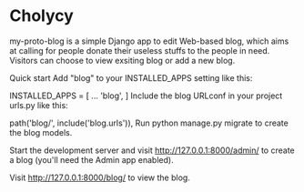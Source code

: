 # Cholycy

my-proto-blog is a simple Django app to edit Web-based blog, which aims at calling for people donate their useless stuffs to the people in need. Visitors can choose to view exsiting blog or add a new blog.

Quick start
Add "blog" to your INSTALLED_APPS setting like this:

INSTALLED_APPS = [
    ...
    'blog',
]
Include the blog URLconf in your project urls.py like this:

path('blog/', include('blog.urls')),
Run python manage.py migrate to create the blog models.

Start the development server and visit http://127.0.0.1:8000/admin/ to create a blog (you'll need the Admin app enabled).

Visit http://127.0.0.1:8000/blog/ to view the blog.